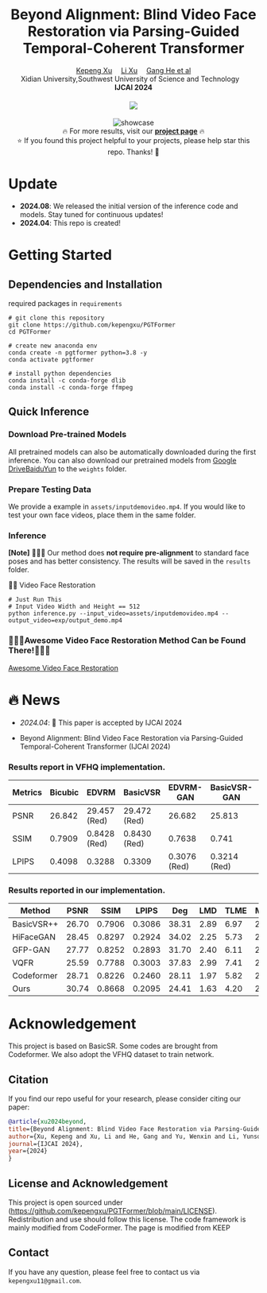 <div align="center">

<h1>Beyond Alignment: Blind Video Face Restoration via Parsing-Guided Temporal-Coherent Transformer</h1>
<div>
    <a href='https://kepengxu.github.io/' target='_blank'>Kepeng Xu</a>&emsp;
    <a href='https://icecherylxuli.github.io/' target='_blank'>Li Xu</a>&emsp;
    <a href='' target='_blank'>Gang He et al</a>
</div>
<div>
    Xidian University,Southwest University of Science and Technology&emsp; 
</div>

<div>
    <strong>IJCAI 2024</strong>
</div>

<div>
    <h4 align="center">
        <a href="https://kepengxu.github.io/projects/pgtformer/" target='_blank'>
        <img src="https://img.shields.io/badge/🐳-Project%20Page-blue">
        </a>
    </h4>
</div>


<p align="center">
  <img src="./assets/output.gif" alt="showcase">
  <br>
  🔥 For more results, visit our <a href="https://kepengxu.github.io/projects/pgtformer/"><strong>project page</strong></a> 🔥
  <br>
  ⭐ If you found this project helpful to your projects, please help star this repo. Thanks! 🤗
</p>

</div>


# Update
- **2024.08**: We released the initial version of the inference code and models. Stay tuned for continuous updates!
- **2024.04**: This repo is created!


# Getting Started

## Dependencies and Installation

required packages in `requirements`
```
# git clone this repository
git clone https://github.com/kepengxu/PGTFormer
cd PGTFormer

# create new anaconda env
conda create -n pgtformer python=3.8 -y
conda activate pgtformer

# install python dependencies
conda install -c conda-forge dlib
conda install -c conda-forge ffmpeg
```

## Quick Inference

### Download Pre-trained Models
All pretrained models can also be automatically downloaded during the first inference.
You can also download our pretrained models from [Google Drive](https://drive.google.com/file/d/1DFwfPpiIxqjd-PrQ7zoKlVF4HqTM0Ops/view?usp=sharing)[BaiduYun](https://pan.baidu.com/s/1pN0u6ITT-JUFg9-PhgUkrg?pwd=pgtf) to the `weights` folder.


### Prepare Testing Data
We provide a example in `assets/inputdemovideo.mp4`. If you would like to test your own face videos, place them in the same folder.




### Inference
**[Note]** 🚀🚀🚀  Our method does **not require pre-alignment** to standard face poses and has better consistency.
The results will be saved in the `results` folder.


🧑🏻 Video Face Restoration
```
# Just Run This 
# Input Video Width and Height == 512
python inference.py --input_video=assets/inputdemovideo.mp4 --output_video=exp/output_demo.mp4
```

### 🚀🚀🚀Awesome Video Face Restoration Method Can be Found There!🚀🚀🚀

[Awesome Video Face Restoration](https://github.com/kepengxu/Awesome-Video-Face-Restoration/tree/main)

# 🔥 News
- *2024.04*: 🎉 This paper is accepted by IJCAI 2024

- Beyond Alignment: Blind Video Face Restoration via Parsing-Guided Temporal-Coherent Transformer (IJCAI 2024)

### Results report in VFHQ implementation.

| Metrics | Bicubic | EDVRM | BasicVSR | EDVRM-GAN | BasicVSR-GAN | DFDNet | GFP-GAN | GPEN |
|---------|---------|-------|----------|-----------|--------------|--------|---------|------|
| PSNR    | 26.842  | 29.457 (Red) | 29.472 (Red) | 26.682  | 25.813  | 25.178  | 25.978 | 26.672 |
| SSIM    | 0.7909  | 0.8428 (Red) | 0.8430 (Red) | 0.7638  | 0.741   | 0.7560  | 0.7723 | 0.7768 |
| LPIPS   | 0.4098  | 0.3288 | 0.3309 | 0.3076 (Red) | 0.3214 (Red) | 0.4008  | 0.3446 | 0.3607 |


### Results reported in our implementation.
| Method      | PSNR  | SSIM   | LPIPS | Deg  | LMD  | TLME | MSRL | | PSNR  | SSIM   | LPIPS | Deg  | LMD  | TLME | MSRL |
|-------------|-------|--------|-------|------|------|------|------|-|-------|--------|-------|------|------|------|------|
| BasicVSR++  | 26.70 | 0.7906 | 0.3086| 38.31| 2.89 | 6.97 | 24.15| | 26.17 | 0.7482 | 0.3594| 36.14| 2.39 | 7.09 | 23.91|
| HiFaceGAN   | 28.45 | 0.8297 | 0.2924| 34.02| 2.25 | 5.73 | 25.81| | 27.41 | 0.7926 | 0.3167| 32.74| 1.99 | 5.59 | 24.99|
| GFP-GAN     | 27.77 | 0.8252 | 0.2893| 31.70| 2.40 | 6.11 | 25.68| | 26.27 | 0.7864 | 0.3167| 30.14| 2.13 | 6.17 | 24.69|
| VQFR        | 25.59 | 0.7788 | 0.3003| 37.83| 2.99 | 7.41 | 23.60| | 25.33 | 0.7459 | 0.3134| 33.27| 2.40 | 7.05 | 23.04|
| Codeformer  | 28.71 | 0.8226 | 0.2460| 28.11| 1.97 | 5.82 | 26.32| | 27.88 | 0.8018 | 0.2738| 26.55| 1.74 | 5.60 | 25.54|
| Ours        | 30.74 | 0.8668 | 0.2095| 24.41| 1.63 | 4.20 | 28.16| | 29.66 | 0.8408 | 0.2230| 23.09| 1.35 | 4.09 | 27.33|


# Acknowledgement
This project is based on BasicSR. Some codes are brought from Codeformer. We also adopt the VFHQ dataset to train network.




## Citation

   If you find our repo useful for your research, please consider citing our paper:

   ```bibtex
@article{xu2024beyond,
  title={Beyond Alignment: Blind Video Face Restoration via Parsing-Guided Temporal-Coherent Transformer},
  author={Xu, Kepeng and Xu, Li and He, Gang and Yu, Wenxin and Li, Yunsong},
  journal={IJCAI 2024},
  year={2024}
}
   ```


## License and Acknowledgement

This project is open sourced under (https://github.com/kepengxu/PGTFormer/blob/main/LICENSE). Redistribution and use should follow this license.
The code framework is mainly modified from CodeFormer.
The page is modified from KEEP


## Contact

If you have any question, please feel free to contact us via `kepengxu11@gmail.com`.